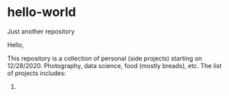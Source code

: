 # hello-world
Just another repository

Hello,

This repository is a collection of personal (side projects) starting on 12/28/2020.
Photography, data science, food (mostly breads), etc.
The list of projects includes:

1) 
